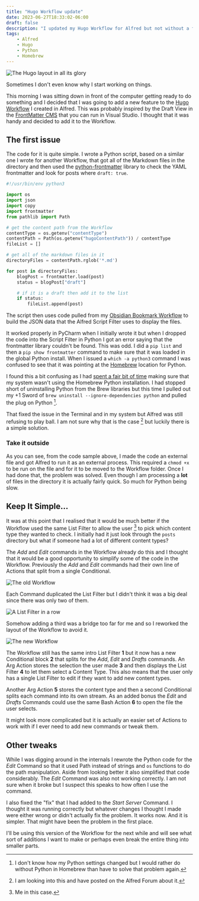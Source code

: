```yaml
---
title: "Hugo Workflow update"
date: 2023-06-27T18:33:02-06:00
draft: false
description: "I updated my Hugo Workflow for Alfred but not without a few issues cropping up."
tags:
    - Alfred
    - Hugo
    - Python
    - Homebrew
---
```


![The Hugo layout in all its glory](/images/hugoscreen.jpg)

Sometimes I don't even know why I start working on things. 

This morning I was sitting down in front of the computer getting ready to do something and I decided that I was going to add a new feature to the [Hugo Workflow](https://codeberg.org/lolbat/Alfred-Hugo) I created in Alfred. This was probably inspired by the Draft View in the [FrontMatter CMS](https://frontmatter.codes/) that you can run in Visual Studio. I thought that it was handy and decided to add it to the Workflow.

## The first issue

The code for it is quite simple. I wrote a Python script, based on a similar one I wrote for another Workflow, that got all of the Markdown files in the directory and then used the [python-frontmatter](https://pypi.org/project/python-frontmatter/) library to check the YAML frontmatter and look for posts where `draft: true`.

```python
#!/usr/bin/env python3

import os
import json
import copy
import frontmatter
from pathlib import Path

# get the content path from the Workflow
contentType = os.getenv("contentType")
contentPath = Path(os.getenv("hugoContentPath")) / contentType
fileList = []

# get all of the markdown files in it
directoryFiles = contentPath.rglob('*.md')

for post in directoryFiles:
    blogPost = frontmatter.load(post)
    status = blogPost["draft"]

    # if it is a draft then add it to the list
    if status:
        fileList.append(post)
```

The script then uses code pulled from my [Obsidian Bookmark Workflow](https://whatiswrongwithyourdog.netlify.app/posts/createobsidianlink/) to build the JSON data that the Alfred Script Filter uses to display the files.

It worked properly in PyCharm when I initially wrote it but when I dropped the code into the Script Filter in Python I got an error saying that the frontmatter library couldn't be found. This was odd. I did a `pip list` and then a `pip show frontmatter` command to make sure that it was loaded in the global Python install. When I issued a `which -a python3` command I was confused to see that it was pointing at the [Homebrew](https://brew.sh/) location for Python. 

I found this a bit confusing as I had [spent a fair bit of time](https://whatiswrongwithyourdog.netlify.app/posts/pythoncleanup/) making sure that my system wasn't using the Homebrew Python installation. I had stopped short of uninstalling Python from the Brew libraries but this time I pulled out my +1 Sword of `brew uninstall --ignore-dependencies python` and pulled the plug on Python [^3]. 

That fixed the issue in the Terminal and in my system but Alfred was still refusing to play ball. I am not sure why that is the case [^1] but luckily there is a simple solution.

### Take it outside

As you can see, from the code sample above, I made the code an external file and got Alfred to run it as an external process. This required a `chmod +x` to be run on the file and for it to be moved to the Workflow folder. Once I had done that, the problem was solved. Even though I am processing a **lot** of files in the directory it is actually fairly quick. So much for Python being slow. 

## Keep It Simple...

It was at this point that I realised that it would be much better if the Workflow used the same List Filter to allow the user [^2] to pick which content type they wanted to check. I initially had it just look through the `posts` directory but what if someone had a lot of different content types?

The _Add_ and _Edit_ commands in the Workflow already do this and I thought that it would be a good opportunity to simplify some of the code in the Workflow. Previously the _Add_ and _Edit_ commands had their own line of Actions that split from a single Conditional.

![The old Workflow](/images/hugoworkflow/workflowTitle.jpeg)

Each Command duplicated the List Filter but I didn't think it was a big deal since there was only two of them.

![A List Filter in a row](/images/hugoworkflow/addContent.jpg)

Somehow adding a third was a bridge too far for me and so I reworked the layout of the Workflow to avoid it. 

![The new Workflow](/images/newWorkflow.jpg)

The Workflow still has the same intro List Filter **1** but it now has a new Conditional block **2** that splits for the _Add_, _Edit_ and _Drafts_ commands. An Arg Action stores the selection the user made **3** and then displays the List Filter **4** to let them select a Content Type. This also means that the user only has a single List Filter to edit if they want to add new content types. 

Another Arg Action **5** stores the content type and then a second Conditional splits each command into its own stream. As an added bonus the _Edit_ and _Drafts_ Commands could use the same Bash Action **6** to open the file the user selects. 

It might look more complicated but it is actually an easier set of Actions to work with if I ever need to add new commands or tweak them. 

## Other tweaks

While I was digging around in the internals I rewrote the Python code for the _Edit_ Command so that it used Path instead of strings and `os` functions to do the path manipulation. Aside from looking better it also simplified that code considerably. The _Edit_ Command was also not working correctly. I am not sure when it broke but I suspect this speaks to how often I use the command.

I also fixed the "fix" that I had added to the _Start Server_ Command. I thought it was running correctly but whatever changes I thought I made were either wrong or didn't actually fix the problem. It works now. And it is simpler. That might have been the problem in the first place.

I'll be using this version of the Workflow for the next while and will see what sort of additions I want to make or perhaps even break the entire thing into smaller parts. 


[^1]: I am looking into this and have posted on the Alfred Forum about it. 
[^2]: Me in this case.
[^3]: I don't know how my Python settings changed but I would rather do without Python in Homebrew than have to solve that problem again.